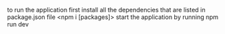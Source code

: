 to run the application first install all the dependencies that are listed in package.json file <npm i [packages]> 
start the application by running npm run dev
